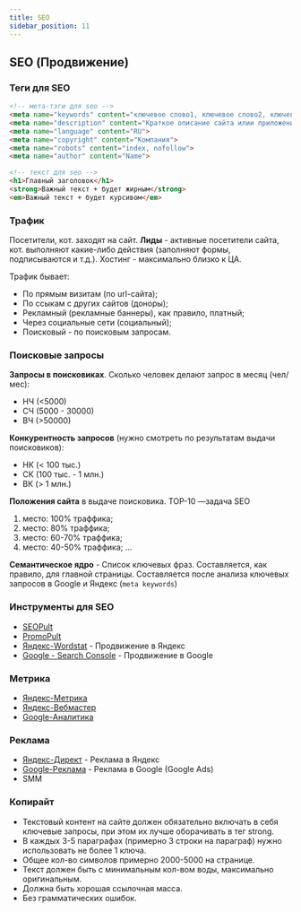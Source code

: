 ```yaml
---
title: SEO
sidebar_position: 11
---
```


## SEO (Продвижение)

### Теги для SEO

```html
<!-- мета-тэги для seo -->
<meta name="keywords" content="ключевое слово1, ключевое слово2, ключевое слово3, ключевое слово4">
<meta name="description" content="Краткое описание сайта илии приложения">
<meta name="language" content="RU">
<meta name="copyright" content="Компания">
<meta name="robots" content="index, nofollow">
<meta name="author" content="Name">

<!-- текст для seo -->
<h1>Главный заголовок</h1>
<strong>Важный текст + будет жирным</strong>
<em>Важный текст + будет курсивом</em>
```

### Трафик

Посетители, кот. заходят на сайт. **Лиды** - активные посетители сайта, кот. выполняют какие-либо действия (заполняют формы, подписываются и т.д.). Хостинг - максимально близко к ЦА.

Трафик бывает:
- По прямым визитам (по url-сайта);
- По ссыкам с других сайтов (доноры);
- Рекламный (рекламные баннеры), как правило, платный;
- Через социальные сети (социальный);
- Поисковый - по поисковым запросам.

### Поисковые запросы

**Запросы в поисковиках**. Сколько человек делают запрос в месяц (чел/мес):

- НЧ (<5000)
- СЧ (5000 - 30000)
- ВЧ (>50000)

**Конкурентность запросов** (нужно смотреть по результатам выдачи поисковиков):

- НК (< 100 тыс.)
- СК (100 тыс. - 1 млн.)
- ВК (> 1 млн.)

**Положения сайта** в выдаче поисковика. TOP-10 —задача SEO

1. место: 100% траффика;
2. место: 80% траффика;
3. место: 60-70% траффика;
4. место: 40-50% траффика;
...

**Семантическое ядро** - Список ключевых фраз. Составляется, как правило, для главной страницы. Составляется после анализа ключевых запросов в Google и Яндекс (```meta keywords```)

### Инструменты для SEO

- [SEOPult](https://seopult.pro/)
- [PromoPult](https://promopult.ru/)
- [Яндекс-Wordstat](https://wordstat.yandex.ru/) - Продвижение в Яндекс
- [Google - Search Console](https://search.google.com/search-console/welcome?hl=ru) - Продвижение в Google

### Метрика

- [Яндекс-Метрика](https://metrika.yandex.ru/)
- [Яндекс-Вебмастер](https://webmaster.yandex.ru/)
- [Google-Аналитика](https://analytics.google.com/)


### Реклама

- [Яндекс-Директ](https://direct.yandex.ru/) - Реклама в Яндекс
- [Google-Реклама](https://ads.google.com/intl/ru_ru/home/) - Реклама в Google (Google Ads)
- SMM

### Копирайт

- Текстовый контент на сайте должен обязательно включать в себя ключевые запросы, при этом их лучше оборачивать в тег strong.
- В каждых 3-5 параграфах (примерно 3 строки на параграф) нужно использовать не более 1 ключа.
- Общее кол-во символов примерно 2000-5000 на странице.
- Текст должен быть с минимальным кол-вом воды, максимально оригинальным.
- Должна быть хорошая ссылочная масса.
- Без грамматических ошибок.


<!-- - [Google Ads](https://ads.google.com/aw/campaigns/new/express?ocid=1082361030&cmpnInfo=%7B%228%22%3A%2278922292-d7a2-4266-b5df-6973325481a9%22%7D&subid=ru-ww-et-g-aw-a-tools-awhp%21o2&step=cbss&authuser=0&uscid=1082361030&__c=6898664470&euid=669671666&__u=2701374434&mode=signup)
- [Google-Marketing Platform](https://marketingplatform.google.com/about/)
- [Яндекс-Webmaster](https://webmaster.yandex.ru/) - Добавить сайт
- [SMM]()	Продвижение в соц. сетях -->

